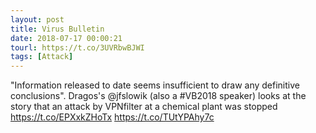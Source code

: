 ```yaml
---
layout: post
title: Virus Bulletin
date: 2018-07-17 00:00:21
tourl: https://t.co/3UVRbwBJWI
tags: [Attack]
---
```

"Information released to date seems insufficient to draw any definitive conclusions". Dragos's @jfslowik (also a #VB2018 speaker) looks at the story that an attack by VPNfilter at a chemical plant was stopped https://t.co/EPXxkZHoTx https://t.co/TUtYPAhy7c